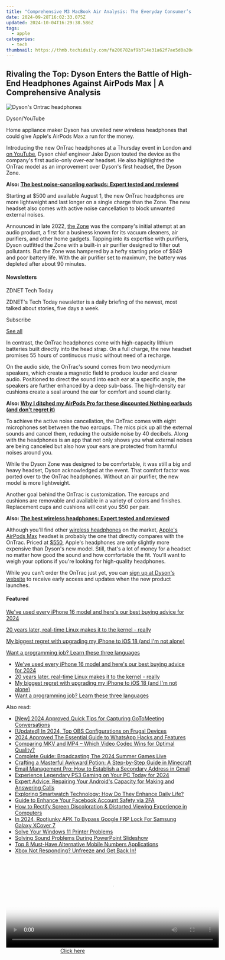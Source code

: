 ```yaml
---
title: "Comprehensive M3 MacBook Air Analysis: The Everyday Consumer’s Gateway to Apple’s Intelligent Computing Revealed | ZDNet"
date: 2024-09-28T16:02:33.075Z
updated: 2024-10-04T16:29:38.586Z
tags:
  - apple
categories:
  - tech
thumbnail: https://thmb.techidaily.com/fa206782af9b714e31a62f7ae5d0a20ed9b7932652ed0826ec0104cd05df9774.jpg
---
```


## Rivaling the Top: Dyson Enters the Battle of High-End Headphones Against AirPods Max | A Comprehensive Analysis

![Dyson's Ontrac headphones](https://www.zdnet.com/a/img/resize/22ca759efeaa52edfa29a1294683ab8ae510c68f/2024/07/18/686dd785-2d89-412c-8561-069b7fea9b66/top-image-dyson-ontrac-headphones.jpg?auto=webp&width=1280)

Dyson/YouTube

Home appliance maker Dyson has unveiled new wireless headphones that could give Apple's AirPods Max a run for the money.

Introducing the new OnTrac headphones at a Thursday event in London and [on YouTube](https://www.youtube.com/watch?v=hxhPyBg-8gU), Dyson chief engineer Jake Dyson touted the device as the company's first audio-only over-ear headset. He also highlighted the OnTrac model as an improvement over Dyson's first headset, the Dyson Zone.

**Also: [The best noise-canceling earbuds: Expert tested and reviewed](https://www.zdnet.com/article/best-noise-canceling-earbuds/)**

Starting at $500 and available August 1, the new OnTrac headphones are more lightweight and last longer on a single charge than the Zone. The new headset also comes with active noise cancellation to block unwanted external noises.

Announced in late 2022, [the Zone](https://www.zdnet.com/article/dysons-new-air-purifying-noise-cancelling-headphones-have-a-launch-date-and-a-hefty-price-tag/) was the company's initial attempt at an audio product, a first for a business known for its vacuum cleaners, air purifiers, and other home gadgets. Tapping into its expertise with purifiers, Dyson outfitted the Zone with a built-in air purifier designed to filter out pollutants. But the Zone was hampered by a hefty starting price of $949 and poor battery life. With the air purifier set to maximum, the battery was depleted after about 90 minutes.

#### Newsletters

ZDNET Tech Today

ZDNET's Tech Today newsletter is a daily briefing of the newest, most talked about stories, five days a week.

 Subscribe

[See all](https://www.zdnet.com/newsletters/)

In contrast, the OnTrac headphones come with high-capacity lithium batteries built directly into the head strap. On a full charge, the new headset promises 55 hours of continuous music without need of a recharge.

On the audio side, the OnTrac's sound comes from two neodymium speakers, which create a magnetic field to produce louder and clearer audio. Positioned to direct the sound into each ear at a specific angle, the speakers are further enhanced by a deep sub-bass. The high-density ear cushions create a seal around the ear for comfort and sound clarity.

**Also: [Why I ditched my AirPods Pro for these discounted Nothing earbuds (and don't regret it)](https://www.zdnet.com/article/why-i-ditched-my-airpods-pro-for-these-discounted-nothing-earbuds-and-dont-regret-it/)**

To achieve the active noise cancellation, the OnTrac comes with eight microphones set between the two earcups. The mics pick up all the external sounds and cancel them, reducing the outside noise by 40 decibels. Along with the headphones is an app that not only shows you what external noises are being canceled but also how your ears are protected from harmful noises around you.

While the Dyson Zone was designed to be comfortable, it was still a big and heavy headset, Dyson acknowledged at the event. That comfort factor was ported over to the OnTrac headphones. Without an air purifier, the new model is more lightweight.

Another goal behind the OnTrac is customization. The earcups and cushions are removable and available in a variety of colors and finishes. Replacement cups and cushions will cost you $50 per pair.

**Also: [The best wireless headphones: Expert tested and reviewed](https://www.zdnet.com/article/best-wireless-headphones/)**

Although you'll find other [wireless headphones](https://www.zdnet.com/article/best-wireless-headphones/) on the market, [Apple's AirPods Max](https://www.zdnet.com/product/apple-airpods-max/) headset is probably the one that directly compares with the OnTrac. Priced at [$550](https://apple.sjv.io/c/159047/435031/7613?&sharedid=zdnet&partnerpropertyid=1980086&u=https%3A%2F%2Fwww.apple.com%2Fshop%2Fbuy-airpods%2Fairpods-max&subId1=zd-%5F%5FCOM%5FCLICK%5FID%5F%5F-dtp), Apple's headphones are only slightly more expensive than Dyson's new model. Still, that's a lot of money for a headset no matter how good the sound and how comfortable the fit. You'll want to weigh your options if you're looking for high-quality headphones.

While you can't order the OnTrac just yet, you can [sign up at Dyson's website](https://www.dyson.co.uk/sign-up/wearables?irclickid=zS93s7wgsxyKWJSxv6VwwSH-UkCx9T3xzTagxI0) to receive early access and updates when the new product launches.

#### Featured

[We've used every iPhone 16 model and here's our best buying advice for 2024](https://www.zdnet.com/article/iphone-16-pro-max-buying-advice-2024/ "We've used every iPhone 16 model and here's our best buying advice for 2024")

[20 years later, real-time Linux makes it to the kernel - really](https://www.zdnet.com/article/20-years-later-real-time-linux-makes-it-to-the-kernel-really/ "20 years later, real-time Linux makes it to the kernel - really")

[My biggest regret with upgrading my iPhone to iOS 18 (and I'm not alone)](https://www.zdnet.com/article/my-biggest-regret-with-upgrading-my-iphone-to-ios-18-and-im-not-alone/ "My biggest regret with upgrading my iPhone to iOS 18 (and I'm not alone)")

[Want a programming job? Learn these three languages](https://www.zdnet.com/article/want-a-programming-job-learn-these-three-languages/ "Want a programming job? Learn these three languages")

* [We've used every iPhone 16 model and here's our best buying advice for 2024](https://www.zdnet.com/article/iphone-16-pro-max-buying-advice-2024/ "We've used every iPhone 16 model and here's our best buying advice for 2024")
* [20 years later, real-time Linux makes it to the kernel - really](https://www.zdnet.com/article/20-years-later-real-time-linux-makes-it-to-the-kernel-really/ "20 years later, real-time Linux makes it to the kernel - really")
* [My biggest regret with upgrading my iPhone to iOS 18 (and I'm not alone)](https://www.zdnet.com/article/my-biggest-regret-with-upgrading-my-iphone-to-ios-18-and-im-not-alone/ "My biggest regret with upgrading my iPhone to iOS 18 (and I'm not alone)")
* [Want a programming job? Learn these three languages](https://www.zdnet.com/article/want-a-programming-job-learn-these-three-languages/ "Want a programming job? Learn these three languages")

<ins class="adsbygoogle"
     style="display:block"
     data-ad-format="autorelaxed"
     data-ad-client="ca-pub-7571918770474297"
     data-ad-slot="1223367746"></ins>

<ins class="adsbygoogle"
     style="display:block"
     data-ad-client="ca-pub-7571918770474297"
     data-ad-slot="8358498916"
     data-ad-format="auto"
     data-full-width-responsive="true"></ins>

<span class="atpl-alsoreadstyle">Also read:</span>
<div><ul>
<li><a href="https://video-capture.techidaily.com/new-2024-approved-quick-tips-for-capturing-gotomeeting-conversations/"><u>[New] 2024 Approved Quick Tips for Capturing GoToMeeting Conversations</u></a></li>
<li><a href="https://screen-mirroring-recording.techidaily.com/updated-in-2024-top-obs-configurations-on-frugal-devices/"><u>[Updated] In 2024, Top OBS Configurations on Frugal Devices</u></a></li>
<li><a href="https://fox-glue.techidaily.com/2024-approved-the-essential-guide-to-whatsapp-hacks-and-features/"><u>2024 Approved The Essential Guide to WhatsApp Hacks and Features</u></a></li>
<li><a href="https://discover-exclusive.techidaily.com/comparing-mkv-and-mp4-which-video-codec-wins-for-optimal-quality/"><u>Comparing MKV and MP4 – Which Video Codec Wins for Optimal Quality?</u></a></li>
<li><a href="https://techtrends.techidaily.com/complete-guide-broadcasting-the-2024-summer-games-live/"><u>Complete Guide: Broadcasting The 2024 Summer Games Live</u></a></li>
<li><a href="https://techtrends.techidaily.com/crafting-a-masterful-awkward-potion-a-step-by-step-guide-in-minecraft/"><u>Crafting a Masterful Awkward Potion: A Step-by-Step Guide in Minecraft</u></a></li>
<li><a href="https://techtrends.techidaily.com/email-management-pro-how-to-establish-a-secondary-address-in-gmail/"><u>Email Management Pro: How to Establish a Secondary Address in Gmail</u></a></li>
<li><a href="https://screen-activity-recording.techidaily.com/experience-legendary-ps3-gaming-on-your-pc-today-for-2024/"><u>Experience Legendary PS3 Gaming on Your PC Today for 2024</u></a></li>
<li><a href="https://techtrends.techidaily.com/expert-advice-repairing-your-androids-capacity-for-making-and-answering-calls/"><u>Expert Advice: Repairing Your Android's Capacity for Making and Answering Calls</u></a></li>
<li><a href="https://techtrends.techidaily.com/exploring-smartwatch-technology-how-do-they-enhance-daily-life/"><u>Exploring Smartwatch Technology: How Do They Enhance Daily Life?</u></a></li>
<li><a href="https://facebook.techidaily.com/guide-to-enhance-your-facebook-account-safety-via-2fa/"><u>Guide to Enhance Your Facebook Account Safety via 2FA</u></a></li>
<li><a href="https://techtrends.techidaily.com/how-to-rectify-screen-discoloration-and-distorted-viewing-experience-in-computers/"><u>How to Rectify Screen Discoloration & Distorted Viewing Experience in Computers</u></a></li>
<li><a href="https://android-unlock.techidaily.com/in-2024-rootjunky-apk-to-bypass-google-frp-lock-for-samsung-galaxy-xcover-7-by-drfone-android/"><u>In 2024, Rootjunky APK To Bypass Google FRP Lock For Samsung Galaxy XCover 7</u></a></li>
<li><a href="https://printer-issues.techidaily.com/solve-your-windows-11-printer-problems/"><u>Solve Your Windows 11 Printer Problems</u></a></li>
<li><a href="https://techtrends.techidaily.com/solving-sound-problems-during-powerpoint-slideshow/"><u>Solving Sound Problems During PowerPoint Slideshow</u></a></li>
<li><a href="https://techtrends.techidaily.com/top-8-must-have-alternative-mobile-numbers-applications/"><u>Top 8 Must-Have Alternative Mobile Numbers Applications</u></a></li>
<li><a href="https://win11-tips.techidaily.com/1719370971554-xbox-not-responding-unfreeze-and-get-back-in/"><u>Xbox Not Responding? Unfreeze and Get Back In!</u></a></li>
</ul></div>

<!-- affiliate ads begin -->
<span id="1983584">
					<video width="576" height="240" style="cursor:pointer"
           poster="//a.impactradius-go.com/display-clicktoplayimage/1983584.png"
           onclick="if(!this.playClicked){this.play();this.setAttribute('controls',true);this.playClicked=true;}">
	   <source src="//a.impactradius-go.com/display-ad/22993-1983584">
	   <img src="//a.impactradius-go.com/display-clicktoplayimage/1983584.png" style="border: none; height: 100%; width: 100%; object-fit: contain">
	</video>
	<div style="width:360px;text-align:center"><a href="javascript:window.open(decodeURIComponent('https%3A%2F%2Fhomestyler.sjv.io%2Fc%2F5597632%2F1983584%2F22993'), '_blank');void(0);">Click here</a></div>
</span>
<img height="0" width="0" src="https://imp.pxf.io/i/5597632/1983584/22993" style="position:absolute;visibility:hidden;" border="0" />
<!-- affiliate ads end -->


